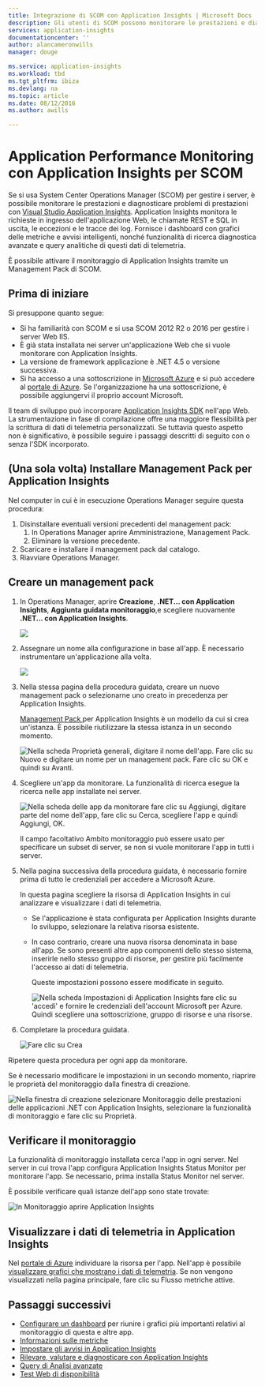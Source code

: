 ```yaml
---
title: Integrazione di SCOM con Application Insights | Microsoft Docs
description: Gli utenti di SCOM possono monitorare le prestazioni e diagnosticare i problemi con Application Insights. Dashboard completi, avvisi intelligenti, potenti strumenti di diagnostica e query di analisi.
services: application-insights
documentationcenter: ''
author: alancameronwills
manager: douge

ms.service: application-insights
ms.workload: tbd
ms.tgt_pltfrm: ibiza
ms.devlang: na
ms.topic: article
ms.date: 08/12/2016
ms.author: awills

---
```

# Application Performance Monitoring con Application Insights per SCOM
Se si usa System Center Operations Manager (SCOM) per gestire i server, è possibile monitorare le prestazioni e diagnosticare problemi di prestazioni con [Visual Studio Application Insights](app-insights-asp-net.md). Application Insights monitora le richieste in ingresso dell'applicazione Web, le chiamate REST e SQL in uscita, le eccezioni e le tracce dei log. Fornisce i dashboard con grafici delle metriche e avvisi intelligenti, nonché funzionalità di ricerca diagnostica avanzate e query analitiche di questi dati di telemetria.

È possibile attivare il monitoraggio di Application Insights tramite un Management Pack di SCOM.

## Prima di iniziare
Si presuppone quanto segue:

* Si ha familiarità con SCOM e si usa SCOM 2012 R2 o 2016 per gestire i server Web IIS.
* È già stata installata nei server un'applicazione Web che si vuole monitorare con Application Insights.
* La versione de framework applicazione è .NET 4.5 o versione successiva.
* Si ha accesso a una sottoscrizione in [Microsoft Azure](https://azure.com) e si può accedere al [portale di Azure](https://portal.azure.com). Se l'organizzazione ha una sottoscrizione, è possibile aggiungervi il proprio account Microsoft.

Il team di sviluppo può incorporare [Application Insights SDK](app-insights-asp-net.md) nell'app Web. La strumentazione in fase di compilazione offre una maggiore flessibilità per la scrittura di dati di telemetria personalizzati. Se tuttavia questo aspetto non è significativo, è possibile seguire i passaggi descritti di seguito con o senza l'SDK incorporato.

## (Una sola volta) Installare Management Pack per Application Insights
Nel computer in cui è in esecuzione Operations Manager seguire questa procedura:

1. Disinstallare eventuali versioni precedenti del management pack:
   1. In Operations Manager aprire Amministrazione, Management Pack.
   2. Eliminare la versione precedente.
2. Scaricare e installare il management pack dal catalogo.
3. Riavviare Operations Manager.

## Creare un management pack
1. In Operations Manager, aprire **Creazione**, **.NET... con Application Insights**, **Aggiunta guidata monitoraggio**,e scegliere nuovamente **.NET... con Application Insights**.
   
    ![](./media/app-insights-scom/020.png)
2. Assegnare un nome alla configurazione in base all'app. È necessario instrumentare un'applicazione alla volta.
   
    ![](./media/app-insights-scom/030.png)
3. Nella stessa pagina della procedura guidata, creare un nuovo management pack o selezionarne uno creato in precedenza per Application Insights.
   
     [Management Pack ](https://technet.microsoft.com/library/cc974491.aspx) per Application Insights è un modello da cui si crea un'istanza. È possibile riutilizzare la stessa istanza in un secondo momento.

    ![Nella scheda Proprietà generali, digitare il nome dell'app. Fare clic su Nuovo e digitare un nome per un management pack. Fare clic su OK e quindi su Avanti.](./media/app-insights-scom/040.png)

1. Scegliere un'app da monitorare. La funzionalità di ricerca esegue la ricerca nelle app installate nei server.
   
    ![Nella scheda delle app da monitorare fare clic su Aggiungi, digitare parte del nome dell'app, fare clic su Cerca, scegliere l'app e quindi Aggiungi, OK.](./media/app-insights-scom/050.png)
   
    Il campo facoltativo Ambito monitoraggio può essere usato per specificare un subset di server, se non si vuole monitorare l'app in tutti i server.
2. Nella pagina successiva della procedura guidata, è necessario fornire prima di tutto le credenziali per accedere a Microsoft Azure.
   
    In questa pagina scegliere la risorsa di Application Insights in cui analizzare e visualizzare i dati di telemetria.
   
   * Se l'applicazione è stata configurata per Application Insights durante lo sviluppo, selezionare la relativa risorsa esistente.
   * In caso contrario, creare una nuova risorsa denominata in base all'app. Se sono presenti altre app componenti dello stesso sistema, inserirle nello stesso gruppo di risorse, per gestire più facilmente l'accesso ai dati di telemetria.
     
     Queste impostazioni possono essere modificate in seguito.
     
     ![Nella scheda Impostazioni di Application Insights fare clic su 'accedi' e fornire le credenziali dell'account Microsoft per Azure. Quindi scegliere una sottoscrizione, gruppo di risorse e una risorse.](./media/app-insights-scom/060.png)
3. Completare la procedura guidata.
   
    ![Fare clic su Crea](./media/app-insights-scom/070.png)

Ripetere questa procedura per ogni app da monitorare.

Se è necessario modificare le impostazioni in un secondo momento, riaprire le proprietà del monitoraggio dalla finestra di creazione.

![Nella finestra di creazione selezionare Monitoraggio delle prestazioni delle applicazioni .NET con Application Insights, selezionare la funzionalità di monitoraggio e fare clic su Proprietà.](./media/app-insights-scom/080.png)

## Verificare il monitoraggio
La funzionalità di monitoraggio installata cerca l'app in ogni server. Nel server in cui trova l'app configura Application Insights Status Monitor per monitorare l'app. Se necessario, prima installa Status Monitor nel server.

È possibile verificare quali istanze dell'app sono state trovate:

![In Monitoraggio aprire Application Insights](./media/app-insights-scom/100.png)

## Visualizzare i dati di telemetria in Application Insights
Nel [portale di Azure](https://portal.azure.com) individuare la risorsa per l'app. Nell'app è possibile [visualizzare grafici che mostrano i dati di telemetria](app-insights-dashboards.md). Se non vengono visualizzati nella pagina principale, fare clic su Flusso metriche attive.

## Passaggi successivi
* [Configurare un dashboard](app-insights-dashboards.md) per riunire i grafici più importanti relativi al monitoraggio di questa e altre app.
* [Informazioni sulle metriche](app-insights-metrics-explorer.md)
* [Impostare gli avvisi in Application Insights](app-insights-alerts.md)
* [Rilevare, valutare e diagnosticare con Application Insights](app-insights-detect-triage-diagnose.md)
* [Query di Analisi avanzate](app-insights-analytics.md)
* [Test Web di disponibilità](app-insights-monitor-web-app-availability.md)

<!---HONumber=AcomDC_0817_2016-->